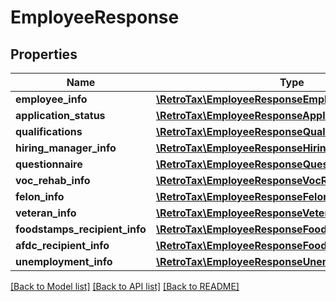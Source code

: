 # EmployeeResponse

## Properties
Name | Type | Description | Notes
------------ | ------------- | ------------- | -------------
**employee_info** | [**\RetroTax\EmployeeResponseEmployeeInfo**](EmployeeResponseEmployeeInfo.md) |  | [optional] 
**application_status** | [**\RetroTax\EmployeeResponseApplicationStatus**](EmployeeResponseApplicationStatus.md) |  | [optional] 
**qualifications** | [**\RetroTax\EmployeeResponseQualifications[]**](EmployeeResponseQualifications.md) |  | [optional] 
**hiring_manager_info** | [**\RetroTax\EmployeeResponseHiringManagerInfo**](EmployeeResponseHiringManagerInfo.md) |  | [optional] 
**questionnaire** | [**\RetroTax\EmployeeResponseQuestionnaire**](EmployeeResponseQuestionnaire.md) |  | [optional] 
**voc_rehab_info** | [**\RetroTax\EmployeeResponseVocRehabInfo**](EmployeeResponseVocRehabInfo.md) |  | [optional] 
**felon_info** | [**\RetroTax\EmployeeResponseFelonInfo**](EmployeeResponseFelonInfo.md) |  | [optional] 
**veteran_info** | [**\RetroTax\EmployeeResponseVeteranInfo**](EmployeeResponseVeteranInfo.md) |  | [optional] 
**foodstamps_recipient_info** | [**\RetroTax\EmployeeResponseFoodstampsRecipientInfo**](EmployeeResponseFoodstampsRecipientInfo.md) |  | [optional] 
**afdc_recipient_info** | [**\RetroTax\EmployeeResponseFoodstampsRecipientInfo**](EmployeeResponseFoodstampsRecipientInfo.md) |  | [optional] 
**unemployment_info** | [**\RetroTax\EmployeeResponseUnemploymentInfo**](EmployeeResponseUnemploymentInfo.md) |  | [optional] 

[[Back to Model list]](../README.md#documentation-for-models) [[Back to API list]](../README.md#documentation-for-api-endpoints) [[Back to README]](../README.md)


